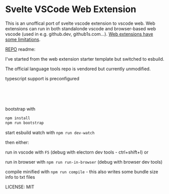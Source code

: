 # Svelte VSCode Web Extension

This is an unoffical port of svelte vscode extension to vscode web.
Web extensions can run in both standalonde vscode and browser-based web vscode (used in e.g. github.dev, github1s.com...).
[Web extensions have some limitations](https://code.visualstudio.com/api/extension-guides/web-extensions).




[REPO](https://github.com/asafamr/svelte-vscode-web) readme:

I've started from the web extension starter template but switched to esbuild.

The official language tools repo is vendored but currently unmodified.

typescript support is preconfigured


<br/>
<br/>
<br/>

bootstrap with 

```bash
npm install
npm run bootstrap
```

start esbuild watch with `npm run dev-watch`

then either:

run in vscode with `F5` (debug with electorn dev tools - ctrl+shift+I) or

run in browser with `npm run run-in-browser` (debug with browser dev tools)


compile minified with `npm run compile` - this also writes some bundle size info to txt files


LICENSE: MIT